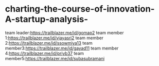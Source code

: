 # charting-the-course-of-innovation-A-startup-analysis-
team leader:https://trailblazer.me/id/gomap2
team member 1:https://trailblazer.me/id/vjayasri2
team member 2:https://trailblazer.me/id/ssowmiya13
team member3:https://trailblazer.me/id/gayad11
team member 4:https://trailblazer.me/id/priyb37
team member5:https://trailblazer.me/id/subasubramani
